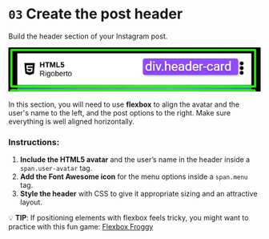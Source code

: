 # `03` Create the post header

Build the header section of your Instagram post.

![header-post](../../assets/header-post.png)

In this section, you will need to use **flexbox** to align the avatar and the user's name to the left, and the post options to the right. Make sure everything is well aligned horizontally.

### Instructions:

1. **Include the HTML5 avatar** and the user’s name in the header inside a `span.user-avatar` tag.
2. **Add the Font Awesome icon** for the menu options inside a `span.menu` tag.
3. **Style the header** with CSS to give it appropriate sizing and an attractive layout.

💡 **TIP**: If positioning elements with flexbox feels tricky, you might want to practice with this fun game: [Flexbox Froggy](https://flexboxfroggy.com/#es)
